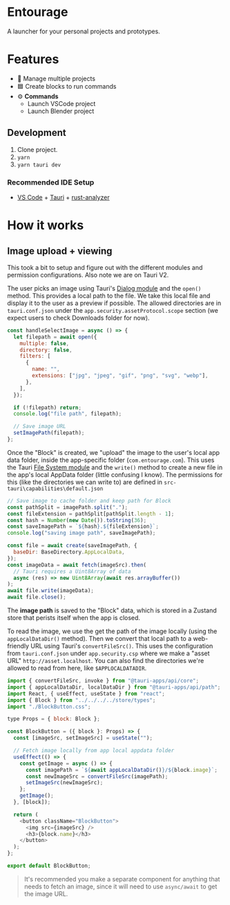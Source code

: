 # Entourage

A launcher for your personal projects and prototypes.

# Features

- 📂 Manage multiple projects
- 🟦 Create blocks to run commands
- ⚙️ **Commands**
  - Launch VSCode project
  - Launch Blender project

## Development

1. Clone project.
1. `yarn`
1. `yarn tauri dev`

### Recommended IDE Setup

- [VS Code](https://code.visualstudio.com/) + [Tauri](https://marketplace.visualstudio.com/items?itemName=tauri-apps.tauri-vscode) + [rust-analyzer](https://marketplace.visualstudio.com/items?itemName=rust-lang.rust-analyzer)

# How it works

## Image upload + viewing

This took a bit to setup and figure out with the different modules and permission configurations. Also note we are on Tauri V2.

The user picks an image using Tauri's [Dialog module](https://v2.tauri.app/plugin/dialog/) and the `open()` method. This provides a local path to the file. We take this local file and display it to the user as a preview if possible. The allowed directories are in `tauri.conf.json` under the `app.security.assetProtocol.scope` section (we expect users to check Downloads folder for now).

```js
const handleSelectImage = async () => {
  let filepath = await open({
    multiple: false,
    directory: false,
    filters: [
      {
        name: "",
        extensions: ["jpg", "jpeg", "gif", "png", "svg", "webp"],
      },
    ],
  });

  if (!filepath) return;
  console.log("file path", filepath);

  // Save image URL
  setImagePath(filepath);
};
```

Once the "Block" is created, we "upload" the image to the user's local app data folder, inside the app-specific folder (`com.entourage.com`). This uses the Tauri [File System module](https://v2.tauri.app/plugin/file-system/#write) and the `write()` method to create a new file in the app's local AppData folder (little confusing I know). The permissions for this (like the directories we can write to) are defined in `src-tauri\capabilities\default.json`

```js
// Save image to cache folder and keep path for Block
const pathSplit = imagePath.split(".");
const fileExtension = pathSplit[pathSplit.length - 1];
const hash = Number(new Date()).toString(36);
const saveImagePath = `${hash}.${fileExtension}`;
console.log("saving image path", saveImagePath);

const file = await create(saveImagePath, {
  baseDir: BaseDirectory.AppLocalData,
});
const imageData = await fetch(imageSrc).then(
  // Tauri requires a Uint8Array of data
  async (res) => new Uint8Array(await res.arrayBuffer())
);
await file.write(imageData);
await file.close();
```

The **image path** is saved to the "Block" data, which is stored in a Zustand store that perists itself when the app is closed.

To read the image, we use the get the path of the image locally (using the `appLocalDataDir()` method). Then we convert that local path to a web-friendly URL using Tauri's `convertFileSrc()`. This uses the configuration from `tauri.conf.json` under `app.security.csp` where we make a "asset URL" `http://asset.localhost`. You can also find the directories we're allowed to read from here, like `$APPLOCALDATADIR`.

```js
import { convertFileSrc, invoke } from "@tauri-apps/api/core";
import { appLocalDataDir, localDataDir } from "@tauri-apps/api/path";
import React, { useEffect, useState } from "react";
import { Block } from "../../../../store/types";
import "./BlockButton.css";

type Props = { block: Block };

const BlockButton = ({ block }: Props) => {
  const [imageSrc, setImageSrc] = useState("");

  // Fetch image locally from app local appdata folder
  useEffect(() => {
    const getImage = async () => {
      const imagePath = `${await appLocalDataDir()}/${block.image}`;
      const newImageSrc = convertFileSrc(imagePath);
      setImageSrc(newImageSrc);
    };
    getImage();
  }, [block]);

  return (
    <button className="BlockButton">
      <img src={imageSrc} />
      <h3>{block.name}</h3>
    </button>
  );
};

export default BlockButton;
```

> It's recommended you make a separate component for anything that needs to fetch an image, since it will need to use `async/await` to get the image URL.
